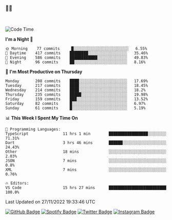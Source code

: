 ### 🤙🍺

<!-- <a href="https://github-readme-stats.vercel.app/api?username=hzak2xx&count_private=true&show_icons=true&theme=dracula">
  <img align="center" src="https://github-readme-stats.vercel.app/api?username=hzak2xx&count_private=true&show_icons=true&theme=dracula" />
</a>
</br> -->
</br>

<!--START_SECTION:waka-->
![Code Time](http://img.shields.io/badge/Code%20Time-2%2C024%20hrs%2030%20mins-blue)

**I'm a Night 🦉** 

```text
🌞 Morning    77 commits     █░░░░░░░░░░░░░░░░░░░░░░░░   6.55% 
🌆 Daytime    417 commits    ████████░░░░░░░░░░░░░░░░░   35.46% 
🌃 Evening    586 commits    ████████████░░░░░░░░░░░░░   49.83% 
🌙 Night      96 commits     ██░░░░░░░░░░░░░░░░░░░░░░░   8.16%

```
📅 **I'm Most Productive on Thursday** 

```text
Monday       208 commits    ████░░░░░░░░░░░░░░░░░░░░░   17.69% 
Tuesday      217 commits    ████░░░░░░░░░░░░░░░░░░░░░   18.45% 
Wednesday    214 commits    ████░░░░░░░░░░░░░░░░░░░░░   18.2% 
Thursday     235 commits    █████░░░░░░░░░░░░░░░░░░░░   19.98% 
Friday       159 commits    ███░░░░░░░░░░░░░░░░░░░░░░   13.52% 
Saturday     82 commits     █░░░░░░░░░░░░░░░░░░░░░░░░   6.97% 
Sunday       61 commits     █░░░░░░░░░░░░░░░░░░░░░░░░   5.19%

```


📊 **This Week I Spent My Time On** 

```text
💬 Programming Languages: 
TypeScript               11 hrs 1 min        █████████████████░░░░░░░░   71.31% 
Dart                     3 hrs 46 mins       ██████░░░░░░░░░░░░░░░░░░░   24.43% 
Other                    18 mins             ░░░░░░░░░░░░░░░░░░░░░░░░░   2.03% 
JSON                     7 mins              ░░░░░░░░░░░░░░░░░░░░░░░░░   0.8% 
XML                      7 mins              ░░░░░░░░░░░░░░░░░░░░░░░░░   0.76%

🔥 Editors: 
VS Code                  15 hrs 27 mins      █████████████████████████   100.0%

```


 Last Updated on 27/11/2022 19:33:46 UTC
<!--END_SECTION:waka-->

[![GitHub Badge](https://img.shields.io/badge/GitHub-100000?style=for-the-badge&logo=github&logoColor=white)](https://github.com/hzak2xx)
[![Spotify Badge](https://img.shields.io/badge/Spotify-1ED760?&style=for-the-badge&logo=spotify&logoColor=white)](https://open.spotify.com/user/uf90s6sbbh75a1mt44clkhkvf)
[![Twitter Badge](https://img.shields.io/badge/Twitter-1DA1F2?style=for-the-badge&logo=twitter&logoColor=white)](https://twitter.com/hzak2xx)
[![Instagram Badge](https://img.shields.io/badge/Instagram-E4405F?style=for-the-badge&logo=instagram&logoColor=white)](https://www.instagram.com/hzak2xx/)
